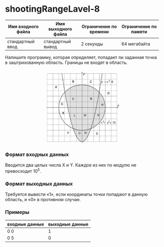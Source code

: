 # shootingRangeLavel-8

|Имя входного файла|Имя выходного файла|Ограничение по времени|Ограничение по памяти|
|-|-|-|-|
|стандартный ввод|стандартный вывод|2 секунды|64 мегабайта|

Напишите программу, которая определяет, попадает ли заданная точка в заштрихованную область. Границы не входят в область.

![img](L4.png)

### Формат входных данных
Вводится два целых числа X и Y. Каждое из них по модулю не превосходит 10<sup>5</sup>.
### Формат выходных данных
Требуется вывести «1», если координаты точки попадают в данную область, и «0» в противном случае.
### Примеры

|входные данные|выходные данные|
|-|-|
|0 0|1|
|0 5|0|

